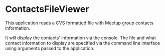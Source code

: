 ContactsFileViewer
==================

This application reads a CVS formatted file with Meetup group contacts information.

It will display the contacts' information via the console.  The file and what contact information
to display are specified via the command line interface using arguments passed to the application.
